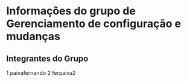 # Informações do grupo de Gerenciamento de configuração e mudanças

## Integrantes do Grupo

1 paivafernando
2 ferpaiva2
